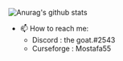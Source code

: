 ![Anurag's github stats](https://github-readme-stats.vercel.app/api?username=MostafaSabry55&show_icons=true&theme=radical)

- 📫 How to reach me:
  - Discord : the goat.#2543
  - Curseforge : Mostafa55

<!--
**MostafaSabry55/MostafaSabry55** is a ✨ _special_ ✨ repository because its `README.md` (this file) appears on your GitHub profile.

Here are some ideas to get you started:

- 🔭 I’m currently working on ...
- 🌱 I’m currently learning ...
- 👯 I’m looking to collaborate on ...
- 🤔 I’m looking for help with ...
- 💬 Ask me about ...
- 📫 How to reach me: ...
- 😄 Pronouns: ...
- ⚡ Fun fact: ...
-->
